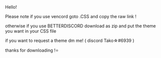 Hello! 

Please note if you use vencord goto .CSS and copy the raw link !

otherwise if you use BETTERDISCORD download as zip and put the theme you want in your CSS file

if you want to request a theme dm me! ( discord Tako☆#6939 )

thanks for downloading !⭐
